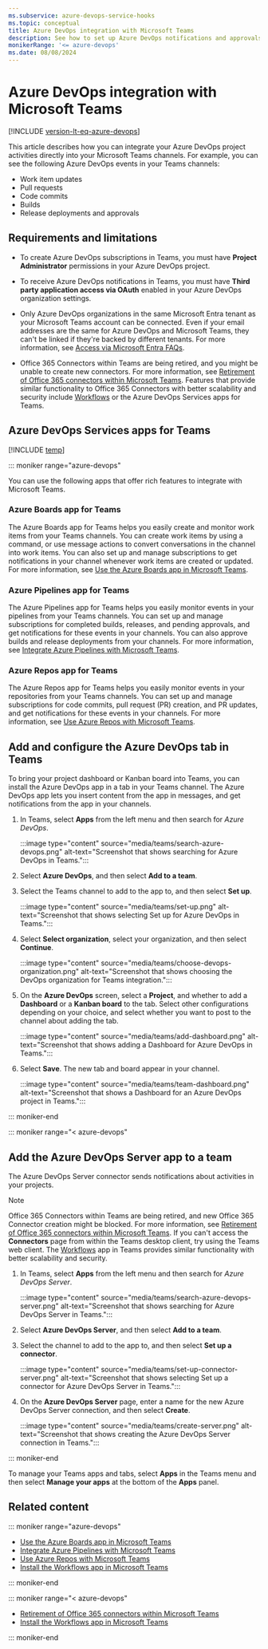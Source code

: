 ```yaml
---
ms.subservice: azure-devops-service-hooks
ms.topic: conceptual
title: Azure DevOps integration with Microsoft Teams
description: See how to set up Azure DevOps notifications and approvals in your Microsoft Teams channels.
monikerRange: '<= azure-devops'
ms.date: 08/08/2024
---
```


# Azure DevOps integration with Microsoft Teams

[!INCLUDE [version-lt-eq-azure-devops](../../includes/version-lt-eq-azure-devops.md)]

This article describes how you can integrate your Azure DevOps project activities directly into your Microsoft Teams channels. For example, you can see the following Azure DevOps events in your Teams channels:

- Work item updates
- Pull requests
- Code commits
- Builds
- Release deployments and approvals

## Requirements and limitations

- To create Azure DevOps subscriptions in Teams, you must have **Project Administrator** permissions in your Azure DevOps project.

- To receive Azure DevOps notifications in Teams, you must have **Third party application access via OAuth** enabled in your Azure DevOps organization settings.

- Only Azure DevOps organizations in the same Microsoft Entra tenant as your Microsoft Teams account can be connected. Even if your email addresses are the same for Azure DevOps and Microsoft Teams, they can't be linked if they're backed by different tenants. For more information, see [Access via Microsoft Entra FAQs](../../organizations/accounts/faq-azure-access.yml#AlreadyConnected).

- Office 365 Connectors within Teams are being retired, and you might be unable to create new connectors. For more information, see [Retirement of Office 365 connectors within Microsoft Teams](https://devblogs.microsoft.com/microsoft365dev/retirement-of-office-365-connectors-within-microsoft-teams/). Features that provide similar functionality to Office 365 Connectors with better scalability and security include [Workflows](/power-automate/teams/install-teams-app) or the Azure DevOps Services apps for Teams.

## Azure DevOps Services apps for Teams

[!INCLUDE [temp](../../includes/feature-support-cloud-only.md)]

::: moniker range="azure-devops"

You can use the following apps that offer rich features to integrate with Microsoft Teams.

### Azure Boards app for Teams

The Azure Boards app for Teams helps you easily create and monitor work items from your Teams channels. You can create work items by using a command, or use message actions to convert conversations in the channel into work items. You can also set up and manage subscriptions to get notifications in your channel whenever work items are created or updated. For more information, see [Use the Azure Boards app in Microsoft Teams](../../boards/integrations/boards-teams.md).

### Azure Pipelines app for Teams

The Azure Pipelines app for Teams helps you easily monitor events in your pipelines from your Teams channels. You can set up and manage subscriptions for completed builds, releases, and pending approvals, and get notifications for these events in your channels. You can also approve builds and release deployments from your channels. For more information, see [Integrate Azure Pipelines with Microsoft Teams](../../pipelines/integrations/microsoft-teams.md).

### Azure Repos app for Teams

The Azure Repos app for Teams helps you easily monitor events in your repositories from your Teams channels. You can set up and manage subscriptions for code commits, pull request (PR) creation, and PR updates, and get notifications for these events in your channels. For more information, see [Use Azure Repos with Microsoft Teams](../../repos/integrations/repos-teams.md).

## Add and configure the Azure DevOps tab in Teams

To bring your project dashboard or Kanban board into Teams, you can install the Azure DevOps app in a tab in your Teams channel. The Azure DevOps app lets you insert content from the app in messages, and get notifications from the app in your channels.

1. In Teams, select **Apps** from the left menu and then search for *Azure DevOps*.

   :::image type="content" source="media/teams/search-azure-devops.png" alt-text="Screenshot that shows searching for Azure DevOps in Teams.":::

1. Select **Azure DevOps**, and then select **Add to a team**.

1. Select the Teams channel to add to the app to, and then select **Set up**.

   :::image type="content" source="media/teams/set-up.png" alt-text="Screenshot that shows selecting Set up for Azure DevOps in Teams.":::

1. Select **Select organization**, select your organization, and then select **Continue**.

   :::image type="content" source="media/teams/choose-devops-organization.png" alt-text="Screenshot that shows choosing the DevOps organization for Teams integration.":::

1. On the **Azure DevOps** screen, select a **Project**, and whether to add a **Dashboard** or a **Kanban board** to the tab. Select other configurations depending on your choice, and select whether you want to post to the channel about adding the tab.

   :::image type="content" source="media/teams/add-dashboard.png" alt-text="Screenshot that shows adding a Dashboard for Azure DevOps in Teams.":::

1. Select **Save**. The new tab and board appear in your channel.

   :::image type="content" source="media/teams/team-dashboard.png" alt-text="Screenshot that shows a Dashboard for an Azure DevOps project in Teams.":::

::: moniker-end

::: moniker range="< azure-devops" 

## Add the Azure DevOps Server app to a team

The Azure DevOps Server connector sends notifications about activities in your projects.

>[!NOTE]
>Office 365 Connectors within Teams are being retired, and new Office 365 Connector creation might be blocked. For more information, see [Retirement of Office 365 connectors within Microsoft Teams](https://devblogs.microsoft.com/microsoft365dev/retirement-of-office-365-connectors-within-microsoft-teams/). If you can't access the **Connectors** page from within the Teams desktop client, try using the Teams web client. The [Workflows](/power-automate/teams/install-teams-app) app in Teams provides similar functionality with better scalability and security.

1. In Teams, select **Apps** from the left menu and then search for *Azure DevOps Server*.

   :::image type="content" source="media/teams/search-azure-devops-server.png" alt-text="Screenshot that shows searching for Azure DevOps Server in Teams.":::

1. Select **Azure DevOps Server**, and then select **Add to a team**.

1. Select the channel to add to the app to, and then select **Set up a connector**.

   :::image type="content" source="media/teams/set-up-connector-server.png" alt-text="Screenshot that shows selecting Set up a connector for Azure DevOps Server in Teams.":::

1. On the **Azure DevOps Server** page, enter a name for the new Azure DevOps Server connection, and then select **Create**.

   :::image type="content" source="media/teams/create-server.png" alt-text="Screenshot that shows creating the Azure DevOps Server connection in Teams.":::

::: moniker-end

To manage your Teams apps and tabs, select **Apps** in the Teams menu and then select **Manage your apps** at the bottom of the **Apps** panel.

## Related content

::: moniker range="azure-devops"
- [Use the Azure Boards app in Microsoft Teams](../../boards/integrations/boards-teams.md)
- [Integrate Azure Pipelines with Microsoft Teams](../../pipelines/integrations/microsoft-teams.md)
- [Use Azure Repos with Microsoft Teams](../../repos/integrations/repos-teams.md)
- [Install the Workflows app in Microsoft Teams](/power-automate/teams/install-teams-app)

::: moniker-end

::: moniker range="< azure-devops"
- [Retirement of Office 365 connectors within Microsoft Teams](https://devblogs.microsoft.com/microsoft365dev/retirement-of-office-365-connectors-within-microsoft-teams/)
- [Install the Workflows app in Microsoft Teams](/power-automate/teams/install-teams-app)

::: moniker-end
